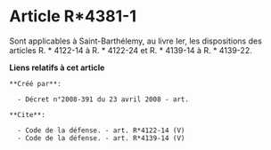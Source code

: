 # Article R*4381-1

Sont applicables à Saint-Barthélemy, au livre Ier, les dispositions des articles R. * 4122-14 à R. * 4122-24 et R. * 4139-14
à R. * 4139-22.

**Liens relatifs à cet article**

	**Créé par**:

	  - Décret n°2008-391 du 23 avril 2008 - art.

	**Cite**:

	  - Code de la défense. - art. R*4122-14 (V)
	  - Code de la défense. - art. R*4139-14 (V)
